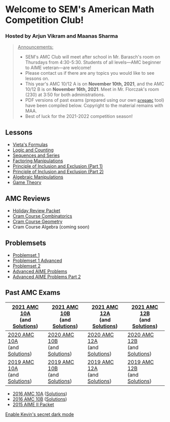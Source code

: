 # Welcome to SEM's American Math Competition Club!

### Hosted by Arjun Vikram and Maanas Sharma

>  <u>Announcements:</u>
>
> - SEM's AMC Club will meet after school in Mr. Barasch's room on Thursdays from 4:30-5:30. Students of all levels—AMC beginner to AIME veteran—are welcome!
> - Please contact us if there are any topics you would like to see lessons on.
> - This year's AMC 10/12 A is on **November 10th, 2021**, and the AMC 10/12 B is on **November 16th, 2021**. Meet in Mr. Florczak's room (230) at 3:50 for both administrations.
> - PDF versions of past exams (prepared using our own [`prepamc`](https://github.com/arjvik/prepamc) tool) have been compiled below. Copyright to the material remains with MAA.
> - Best of luck for the 2021-2022 competition season!


## Lessons

- [Vieta's Formulas](VietasFormulas.pdf)
- [Logic and Counting](LogicCombinatorics.pdf)
- [Sequences and Series](SequencesSeries.pdf)
- [Factoring Manipulations](FactoringManipulations.pdf)
- [Principle of Inclusion and Exclusion (Part 1)](PIEPart1.pdf)
- [Principle of Inclusion and Exclusion (Part 2)](PIEPart2.pdf)
- [Algebraic Manipulations](AlgebraicManipulations.pdf)
- [Game Theory](GameTheory.pdf)

## AMC Reviews

- [Holiday Review Packet](Holiday-Review.pdf)
- [Cram Course Combinatorics](Cram-Course-Combinatorics.pdf)
- [Cram Course Geometry](Cram-Course-Geometry.pdf)
- Cram Course Algebra (coming soon)

## Problemsets

- [Problemset 1](Problemset1.pdf)
- [Problemset 1 Advanced](Problemset1Advanced.pdf)
- [Problemset 2](Problemset2.pdf)
- [Advanced AIME Problems](Week2Advanced.pdf)
- [Advanced AIME Problems Part 2](AdvancedAIMEProblemsPart2.pdf)

## Past AMC Exams

| [2021 AMC 10A](Exams/2021-AMC-10A.pdf)<br />(and [Solutions](https://artofproblemsolving.com/wiki/index.php/2021_AMC_10A_Problems)) | [2021 AMC 10B](Exams/2021-AMC-10B.pdf)<br />(and [Solutions](https://artofproblemsolving.com/wiki/index.php/2021_AMC_10B_Problems)) | [2021 AMC 12A](Exams/2021-AMC-12A.pdf)<br />(and [Solutions](https://artofproblemsolving.com/wiki/index.php/2021_AMC_12A_Problems)) | [2021 AMC 12B](Exams/2021-AMC-12B.pdf)<br />(and [Solutions](https://artofproblemsolving.com/wiki/index.php/2021_AMC_12B_Problems)) |
| ------------------------------------------------------------ | ------------------------------------------------------------ | ------------------------------------------------------------ | ------------------------------------------------------------ |
| [2020 AMC 10A](Exams/2020-AMC-10A.pdf)<br />(and [Solutions](https://artofproblemsolving.com/wiki/index.php/2020_AMC_10A_Problems)) | [2020 AMC 10B](Exams/2020-AMC-10B.pdf)<br />(and [Solutions](https://artofproblemsolving.com/wiki/index.php/2020_AMC_10B_Problems)) | [2020 AMC 12A](Exams/2020-AMC-12A.pdf)<br />(and [Solutions](https://artofproblemsolving.com/wiki/index.php/2020_AMC_12A_Problems)) | [2020 AMC 12B](Exams/2020-AMC-12B.pdf)<br />(and [Solutions](https://artofproblemsolving.com/wiki/index.php/2020_AMC_12B_Problems)) |
| [2019 AMC 10A](Exams/2019-AMC-10A.pdf)<br />(and [Solutions](https://artofproblemsolving.com/wiki/index.php/2019_AMC_10A_Problems)) | [2019 AMC 10B](Exams/2019-AMC-10B.pdf)<br />(and [Solutions](https://artofproblemsolving.com/wiki/index.php/2019_AMC_10B_Problems)) | [2019 AMC 12A](Exams/2019-AMC-12A.pdf)<br />(and [Solutions](https://artofproblemsolving.com/wiki/index.php/2019_AMC_12A_Problems)) | [2019 AMC 12B](Exams/2019-AMC-12B.pdf)<br />(and [Solutions](https://artofproblemsolving.com/wiki/index.php/2019_AMC_12B_Problems)) |

- [2016 AMC 10A](2016-10A.pdf) ([Solutions](https://artofproblemsolving.com/wiki/index.php/2016_AMC_10A_Problems))
- [2016 AMC 10B](2016-10B.pdf) ([Solutions](https://artofproblemsolving.com/wiki/index.php/2016_AMC_10B_Problems))
- [2015 AIME II Packet](2015-AIME-2.pdf)



<a id="darkmode" href="javascript:void((document.body.style.backgroundColor='#111')+(window.darkmode.remove()))">Enable Kevin's secret dark mode</a>
